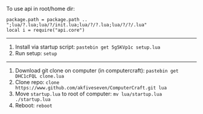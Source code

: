 
To use api in root/home dir: 
```
package.path = package.path .. ";lua/?.lua;lua/?/init.lua;lua/?/?.lua;lua/?/?/.lua"
local i = require("api.core")
```

---

1. Install via startup script: `pastebin get 5g5KVp1c setup.lua`
2. Run setup: `setup`

---

1. Download git clone on computer (in computercraft): `pastebin get DHC1cFQL clone.lua`
2. Clone repo: `clone https://www.github.com/akfiveseven/ComputerCraft.git lua`
3. Move `startup.lua` to root of computer: `mv lua/startup.lua ./startup.lua`
4. Reboot: `reboot`

